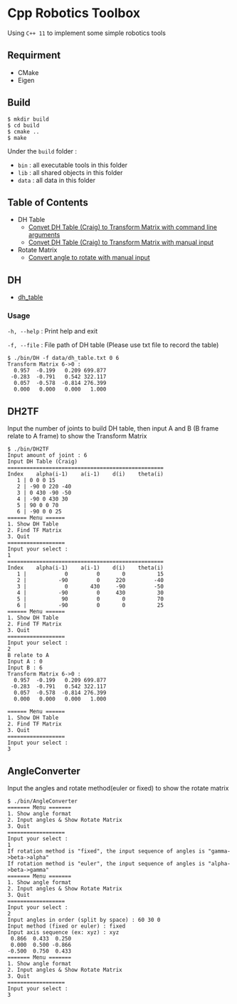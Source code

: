 # Cpp Robotics Toolbox
Using `C++ 11` to implement some simple robotics tools

## Requirment
* CMake
* Eigen

## Build
```shell
$ mkdir build
$ cd build
$ cmake ..
$ make
```

Under the `build` folder :
* `bin`  : all executable tools in this folder
* `lib`  : all shared objects in this folder
* `data` : all data in this folder

## Table of Contents
* DH Table
    - [Convet DH Table (Craig) to Transform Matrix with command line arguments](#dh)
    - [Convet DH Table (Craig) to Transform Matrix with manual input](#dh2tf) 
* Rotate Matrix
    - [Convert angle to rotate with manual input](#angleconverter)

## DH
* [dh_table](data/dh_table.txt)

### Usage
`-h, --help` : Print help and exit

`-f, --file` : File path of DH table (Please use txt file to record the table)

```shell
$ ./bin/DH -f data/dh_table.txt 0 6
Transform Matrix 6->0 : 
  0.957  -0.199   0.209 699.877
 -0.283  -0.791   0.542 322.117
  0.057  -0.578  -0.814 276.399
  0.000   0.000   0.000   1.000
```

## DH2TF
Input the number of joints to build DH table, then input A and B (B frame relate to A frame) to show the Transform Matrix
```shell
$ ./bin/DH2TF
Input amount of joint : 6
Input DH Table (Craig)
=================================================
Index    alpha(i-1)    a(i-1)    d(i)    theta(i)
   1 | 0 0 0 15
   2 | -90 0 220 -40
   3 | 0 430 -90 -50
   4 | -90 0 430 30
   5 | 90 0 0 70
   6 | -90 0 0 25
====== Menu ======
1. Show DH Table
2. Find TF Matrix
3. Quit
==================
Input your select : 
1
=================================================
Index    alpha(i-1)    a(i-1)    d(i)    theta(i)
   1 |            0         0       0          15
   2 |          -90         0     220         -40
   3 |            0       430     -90         -50
   4 |          -90         0     430          30
   5 |           90         0       0          70
   6 |          -90         0       0          25
====== Menu ======
1. Show DH Table
2. Find TF Matrix
3. Quit
==================
Input your select : 
2
B relate to A
Input A : 0
Input B : 6
Transform Matrix 6->0 : 
  0.957  -0.199   0.209 699.877
 -0.283  -0.791   0.542 322.117
  0.057  -0.578  -0.814 276.399
  0.000   0.000   0.000   1.000

====== Menu ======
1. Show DH Table
2. Find TF Matrix
3. Quit
==================
Input your select : 
3
```

## AngleConverter
Input the angles and rotate method(euler or fixed) to show the rotate matrix
```shell
$ ./bin/AngleConverter
======= Menu =======
1. Show angle format
2. Input angles & Show Rotate Matrix
3. Quit
==================
Input your select : 
1
If rotation method is "fixed", the input sequence of angles is "gamma->beta->alpha"
If rotation method is "euler", the input sequence of angles is "alpha->beta->gamma"
======= Menu =======
1. Show angle format
2. Input angles & Show Rotate Matrix
3. Quit
==================
Input your select : 
2
Input angles in order (split by space) : 60 30 0
Input method (fixed or euler) : fixed
Input axis sequence (ex: xyz) : xyz
 0.866  0.433  0.250
 0.000  0.500 -0.866
-0.500  0.750  0.433
======= Menu =======
1. Show angle format
2. Input angles & Show Rotate Matrix
3. Quit
==================
Input your select : 
3
```
